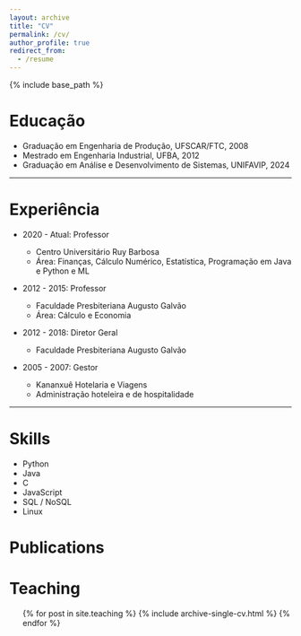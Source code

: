 ```yaml
---
layout: archive
title: "CV"
permalink: /cv/
author_profile: true
redirect_from:
  - /resume
---
```


{% include base_path %}

Educação
======
* Graduação em Engenharia de Produção, UFSCAR/FTC, 2008
* Mestrado em Engenharia Industrial, UFBA, 2012
* Graduação em Análise e Desenvolvimento de Sistemas, UNIFAVIP, 2024

*** 

Experiência
======
* 2020 - Atual: Professor
  * Centro Universitário Ruy Barbosa
  * Área: Finanças, Cálculo Numérico, Estatística, Programação em Java e Python e ML

* 2012 - 2015: Professor
  * Faculdade Presbiteriana Augusto Galvão
  * Área: Cálculo e Economia

* 2012 - 2018: Diretor Geral
  * Faculdade Presbiteriana Augusto Galvão
  
* 2005 - 2007: Gestor
  * Kananxuê Hotelaria e Viagens
  * Administração hoteleira e de hospitalidade

***

Skills
======
* Python 
* Java
* C
* JavaScript
* SQL / NoSQL  
* Linux

Publications
======
<!-- ======
  <ul>{% for post in site.publications %}
    {% include archive-single-cv.html %}
  {% endfor %}</ul>
  
Talks
======
  <ul>{% for post in site.talks %}
    {% include archive-single-talk-cv.html %}
  {% endfor %}</ul> -->
  
Teaching
======
  <ul>{% for post in site.teaching %}
    {% include archive-single-cv.html %}
  {% endfor %}</ul>
  
<!-- Service and leadership
======
* Currently signed in to 43 different slack teams -->
